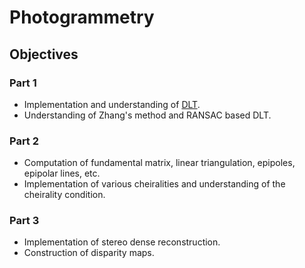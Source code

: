 # Photogrammetry

## Objectives

### Part 1

* Implementation and understanding of [DLT]([url](https://en.wikipedia.org/wiki/Direct_linear_transformation)).
* Understanding of Zhang's method and RANSAC based DLT.

### Part 2

* Computation of fundamental matrix, linear triangulation, epipoles, epipolar lines, etc.
* Implementation of various cheiralities and understanding of the cheirality condition.

### Part 3

* Implementation of stereo dense reconstruction.
* Construction of disparity maps.
